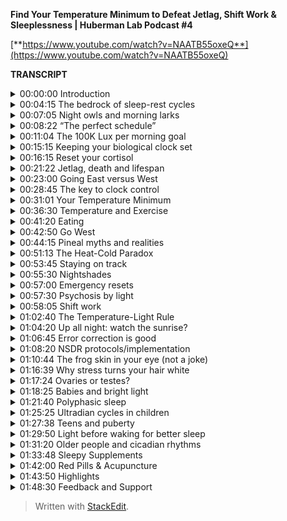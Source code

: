 **Find Your Temperature Minimum to Defeat Jetlag, Shift Work & Sleeplessness | Huberman Lab Podcast #4**

[**https://www.youtube.com/watch?v=NAATB55oxeQ**](https://www.youtube.com/watch?v=NAATB55oxeQ)

**TRANSCRIPT**

<details>
<summary>00:00:00  Introduction</summary>
-
  
Welcome to the Huberman Lab Podcast where we discuss science, and science-based tools for everyday life. [bright music] - I'm Andrew Huberman, and I'm a professor of neurobiology and ophthalmology, at Stanford School of Medicine. This podcast is separate from my teaching and research roles at Stanford. It is however, part of my desire to bring you zero cost to consumer information about science and science-related tools to the general public. Along those lines, I want to thank today's sponsors of the podcast.
  
The first sponsor is Athletic Greens. Athletic Greens is a product that I've been using since 2012, long before I launched this podcast. So I'm delighted that they're sponsoring the podcast. Athletic Greens is an all-in-one vitamin, mineral probiotic supplement. It's a greens drink that you mix with water, I add lemon juice to mine because I like the way it tastes and it gets you all the vitamins and minerals you need as well as probiotics, and probiotics are important to me because there are a lot of data now showing that gut health is important for the gut brain access, things like mood, immunity, etc. If you want to try Athletic Greens, you can go to athleticgreens.com/huberman and if you do that, they'll send you a year supply of liquid vitamin D3 and K2. Vitamin D3, as many of you probably already know, it has been shown to be important for various aspects of immune system function, as well as other biological pathways, metabolic function, etc. So once again, if you want to try Athletic Greens, you go to athleticgreens.com/huberman and they will send you a year supply of the D3 K2.

This podcast is also brought to us by Headspace. Headspace is a meditation app that makes meditation easy. I've been meditating on and off since I was in my teens with more off than on, mainly because meditation can be hard to stick to. Some people are very good at maintaining a meditation practice, others not so much, I'm in the latter category. However, I find that when I have something to guide my meditation such as Headspace, it makes it much easier for me to be consistent about my meditation practice. There is now tons of data out there in quality peer review journals, showing that meditative states can facilitate cognition, recovery of mental function, recovery of physical ability, etc. So there are a lot of reasons to take up a meditation practice. Headspace and the Headspace app makes it easy to learn and maintain a meditation practice. If you want to try Headspace, you can go to headspace.com/specialoffer. And if you do that, they will let you try Headspace for an entire month for free. So zero risk there, that's headspace.com/specialoffer to try Headspace, the meditation app, for one month for free.

Today's podcast episode is about sleep and wakefulness. We are going to discuss jet lag, shift work, babies, kids and the elderly, and we are going to discuss protocols that are backed by science. That means quality peer reviewed papers published in excellent journals that can support particular tools that you can use to combat things like jet lag, offset some of the negative effects of shift work and make life easier for the new parent as well as for the newborn child, the adolescent, anyone that wants to sleep better, feel better when they're awake, etc. If you've listened to the previous three episodes of the Huberman Lab Podcast, we've been exploring these themes of wakefulness and sleepiness, how to fall asleep, how to stay asleep. And we've been discussing parameters like light, exercise, temperature, etc. If you've had a chance to listen to those episodes, great. Today's discussion will be even more digestible for you. If you haven't, that's okay. I will provide a little bit of background here or there so that it's not necessary that you have listened to those previous episodes. But if you get a chance to listen to them, please do it, I think it will help you digest the information better.
</details>

<details>
<summary>00:04:15  The bedrock of sleep-rest cycles</summary>
-
  
Let's just take a step back for a moment and remind everybody what we're talking about. We're talking about an endogenous, meaning within us, rhythm that we call the circadian rhythm. The circadian rhythm is a 24 hour rhythm in all sorts of functions. The most prominent one is a rhythm in our feelings of wakefulness and sleepiness. So believe it or not, the experiment has been done throughout history, not often, but it's been done where people would go down into a cave and will exist in constant darkness for some period of time. There are also cases where people have been in constant light for some period of time. But because people can close their eyes, it's actually easier to do the experiment where you're in constant darkness to address the question of what is the endogenous, meaning, the internal rhythm that we all have. And it turns out we all have this rhythm of about 24 hours, although it's not exactly 24 hours. Meaning, every 24 hours your body temperature goes from low to high and back down to low again. And it takes 24 hours for that to repeat. Not 18, not six, 24 plus or minus a couple hours. You also have a rhythm in sleepiness and wakefulness that correlates with that. We tend to be sleepy as our temperature is falling, getting lower, and we tend to be more awake or waking when our temperature is increasing. This is a biological fact. It is right down to our DNA. We actually have genes in every single one of our cells that ensure that every cell is on this 24 hour-ish rhythm, close to 24 hours. We have a clock over the roof of our mouth, a group of neurons called the suprachiasmatic nucleus. That clock generates a 24 hour rhythm. And that clock is in-trained, meaning it is matched, to the external light-dark cycle, which is no surprise, 24 hours. Spinning of the earth takes 24 hours. So, our cells, our organs, our wakefulness, our temperature, but also our metabolism, our immune system, our mood, all of that is tethered to the outside light-dark cycle. And if we are living our life in a perfect way, where we wake up in the morning, and we view sunlight as it crosses the horizon, and then by evening, we catch a little sunlight and then at night we're in complete darkness, we will be more or less perfectly matched to the external or ambient light-dark cycle. Very few of us do that because of these things that we call artificial lights, and this other thing that we call life demands. So today we're going to talk about when we get pulled away from that rhythm.
</details>

<details>
<summary>00:07:05  Night owls and morning larks</summary>
-
  
Now you may immediately be thinking, well, I've heard there are night owls and there are mornings larks, they're sometimes called and their genetic polymorphisms, that's just a fancy name for genetic variations that make some people want to wake up early and other people want to stay up late and teens want to sleep in more. Sure, that's all true. That's all true regardless of what names we give those. However, there's no escaping the fact that human beings are a diurnal species. We were designed, literally, our cells and the circuits of our body were constructed to be awake during the daytime and asleep at night. How do I know that? Well, I wasn't consulted at the design phase, but I'm certain of that because many studies have shown that when we deviate too far from a diurnal schedule and we try and become nocturnal, we can pull it off, but serious health effects, both mental and physical, start to arise. I'm not going to spend much of today talking about all the negative effects of jet lag I'll talk a little bit about it, or the negative effects of shift work, or trying to scare you by telling you about the quite valid data around depression, amnesia, dementia, all the terrible things that happen when you're not sleeping well, rather I'd like to focus on what you can do and arm you with tools.
</details>

<details>
<summary>00:08:22  “The perfect schedule”</summary>
-
  
So let's talk about that perfect schedule for a moment. And then let's talk about jet lag and what jet lag really represents and how to push back on jet lag, shift your clock faster, and escape some of the severe bad things that can happen with jet lag. Including just feeling miserable when you're traveling for work or vacation. So what is the perfect day? What does that look like from our circadian sleep-wakefulness standpoint? I'm about to summarize what I've said in the three previous podcast episodes, as well as now countless Instagram posts. Here's the deal. You basically want to get as much light, ideally sunlight, but as much light into your eyes during the period of each 24 hour cycle when you want to be awake, when you want to be alert. And you want to get as little light into your eyes at the times of that 24 hour cycle when you want to be asleep or drowsy and falling asleep. How much is enough? Well, you don't want to go so high with the light exposure that you damage your eyes because as many of you have heard me say before, the eyes are actually two pieces of your brain, your central nervous system that were extruded out of your skull. And as pieces of the central nervous system, aka your brain, they will not regenerate. At least right now, the technologies don't exist to regenerate those neurons in humans you do not want to damage them. So what is too bright? Well, when it's painful to look at. When you have to blink or close your eyes in order to bear it. So please don't look at very bright lights, so painful that they're likely going to damage your eyes. However, if you get up in the morning, and it's still dark out and you want to be awake, you would be wise to turn on artificial lights, in particular, overhead lights for reasons I've discussed previously. But those overhead lights will optimally trigger the neurons, these melanopsin cells in the retina that will activate your circadian clock. When the sun comes out, even if there's cloud cover, the sun does come out every day regardless of where you live, unless you live in a cave. People have said to me, well, I live in an area where I can't really see the sun. Well, the sun is there, it might be hiding behind clouds, unless it's very very dark where you live like Scandinavia in the depths of winter in which case you might want some artificial light. Get some sunlight in your eyes when you can. Here's the deal with sunlight and artificial light that I have not discussed previously. A lot of photon energy, a high amount of lux, L-U-X, comes through even cloud cover.
</details>

<details>
<summary>00:11:04  The 100K Lux per morning goal</summary>
-
  
A good number to shoot for as a rule of thumb, is to try and get exposure to at least 100,000 lux before 9:00 AM. 10:00 AM maybe, but before 9:00 AM assuming you're waking up sometime between five and 8:00 AM. Okay, so get 100,000 lux. Now you do not, I want to repeat, you do not want to stare at a 200,000 lux or a 100,000 lux light. It's very, very bright. The mechanism of circadian clock setting and this is very important, the mechanism of circadian clock setting involves these neurons in your eye that send electrical signals to this clock above the roof of your mouth and that system sums, meaning it adds photons, it's a very slow system. So let's say that I wake up and I look at my computer screen briefly or my phone screen. That's probably 500 to 1,000 lux. If I were to look at that for a full minute, I would get that photon energy transferred into electrical energy of neurons and it would be communicated to my circadian clock. However, the signal that it's morning will not have registered with the circadian clock unless I looked at that for a hundred minutes or more, so 100,000. Now the problem is if you wake up at eight o'clock, you're not going to get enough light from artificial light before you reach what's called the circadian dead zone. So you have this opportunity before 9:00 AM, maybe 10:00 AM to capture enough photons, and you have to do it with your eyes. I've discussed why that's important in previous episodes of the podcast, we have to do it with your eyes. There is no extra ocular photo reception. This is not about vitamin D in your skin. This is about setting your circadian clock which is paramount for mental and physical health. So here we're talking about trying to get that at least 100,000 photons but not all at once, but you got to get them before 9:00 AM-ish, maybe 10:00 AM. So what do you do? You go outside. If you want to get nerdy about this quantitative, you could download a free app like Light Meter and take a look around your house with Light Meter and you'll notice that even bright overhead lights are only emitting about 4,000 or 5,000 lux. It's going to take a long while of looking at those lights with eyes open in order to set your circadian clock and tell your brain and body that it's morning. Going outside even on a cloudy day could be 7,000, 10,000 lux. It's really remarkable how bright it is, meaning how much photon energy is coming through. So try and get 100,000 lux before that 9:00 AM. Now, if you can't do that because you live in an area of the world where it's just not bright enough. Some people have sent me pictures from Northern England. It's just not bright enough in winter. Then sure, you can resort to using artificial lights in order to get enough photons. And I'm putting out this 100,000 lux number as a target to get each day before 9:00 AM. You can in theory, get it all from artificial lights, but there are some special qualities about sunlight that make sunlight the better stimulus. First of all, it's free if it's available outside. There is a number of different... There are, excuse me, a number of different technologies kind of like this one like a light pad that this one says it's a 930 lux. I'm covering this up 'cause I'm not trying to promote any specific products. I actually bought this just with my own money on Amazon, they're not a sponsor. And it lets you toggle the brightness, I think by holding this on, holding down this button, you can make it dimmer or brighter. There's about 1,000 lux, it seems really bright, but a cloudy day outside will have five times more photon energy coming through. So some people set these lights or ring lights that they use for selfies and that kind of thing near their coffee or workstation first thing in the morning but you really want to get sunlight, okay? So those things are kind of nice because they'll travel and we're going to talk about jet lag. But I can't emphasize this enough that light has to be captured and summed before you enter the circadian dead zone which is the middle of the day. This is again, trying to achieve kind of perfect schedule.
</details>

<details>
<summary>00:15:15  Keeping your biological clock set</summary>
-
  
Then I've recommended, based on scientific literature, that you look at sunlight sometime around the time when the sun is setting and the reason for that of course is because it adjusts down the sensitivity of your eyes because here's the diabolical thing. While we need a lot of photon energy early in the day to wake up our system and set our circadian clock, and prepare us for a good night's sleep 14 to 16 hours later, it takes very little photon energy to reset and shift our clock after 8:00 PM. And that's why you want to, as much as you safely can, avoid bright light and even not so bright light between the hours of 10 or 11:00 PM and 4:00 AM. A number of people have asked me some questions about this. And the last episode I went into red lights, I went ahead and discussed blue blockers, all that kind of stuff, so I'm not going to repeat all that. But here's the thing, if you see afternoon light, you're going to adjust down the sensitivity of your eyes so that you have a little bit more wiggle room, a little bit more leeway to view lights from screens and overhead lights even late at night without disrupting your circadian clock. But it is a kind of a double-edged sword where you need a lot of light early in the day and you need to avoid bright lights later in the day.
</details>

<details>
<summary>00:16:15  Reset your cortisol</summary>
-
  
I've mentioned studies on here, a number of you have asked about getting the references. We are in the process of trying to get a webpage going with full links. There's some copyright issues that we have to deal with. But wherever possible, I'll try and reference these studies and when people ask I'll generally put them in the response to their comments on YouTube or Instagram. There have been two studies done from University of Colorado, both published in Current Biology. You can easily find these online by just googling the words, Current Biology, camping and reset circadian clocks, that have shown that two days of waking up with the sun and avoiding light at night, they actually took graduate students camping, what a cool experiment to be a part of, reset the melatonin and cortisol rhythms for these people that had otherwise drifted quite far from their natural rhythms. There're other things that you can do to shift your clock and to reinforce your clock. Like exercising more or less the same time, eating more or less the same time, etc. That's not what today's episode is about. So I just described perfect schedule. Get at least 100,000 lux of light exposure to the eyes not all at once, but summing across the morning. Again you know when it's too much because it's painful to look at, so that's obviously something to avoid. But then once the middle of the day, let's say, you're waking up at 10 or 11 you go outside the sun's overhead, forget it, you're not going to shift your clock, you're just not. It doesn't work that way. In the evening, you see the evening light and you want to get that light to adjust down your retinal sensitivity to afford you a bit of a buffer so that late at night, if you happen to look at screens or go to the bathroom in the middle of the night, it's not going to shift your clock because it takes probably only about 1,000 to 1500 lux of light energy to shift your clock in the middle of the night. So let's talk about shifting clocks because for the jet lagged person, this ability to shift the clock with light, temperature, exercise, and food is vitally important for getting onto the new local schedule. And there's so much out there about jet lag today. I'm going to dial it down to one very specific parameter that all of you can figure out without any technology or devices and can apply for when you travel for work or pleasure, or anytime you're jet lagged, and I want to absolutely emphasize that you don't have to travel to get jet lagged. Many of you are jet lagged. You're jet lagged because you're looking at your phone in the middle of the night, you're jet lagged 'cause you're waking up at different times a day, you're jet lagged because your exercise is on a kind of chaotic regime, some days at this time, some days at that time. And if that works for you, great. I want to be really clear that a number of people always say, well, I know so and so that you know only needed four hours of sleep and, or they're just fine, they traveled to Europe and they're just fine. There's a lot of individual variability. And we're going to talk about the origins of some of that variability. I mean, I know people that can eat anything and somehow seem to maintain great lipid profiles and you know, body weight and fitness ability. And I know some people that they eat one cracker and they sort of dissolve into a puddle of kind of tears, right, because they think that that's going to throw them off and maybe it does, I don't know. There's a tremendous amount of variability out there. So, this is really about optimal and what's possible. And you have to ask, I can just say from personal experience, I suffer terribly from jet lag, traveling in certain directions but not others. Some people don't have trouble with jet lag. Many people will travel to a new location, they feel great for the first day and night and then they crash and they have trouble sleeping. Or they travel back and they have a terrible time getting back onto a normal schedule. And some of this varies with age and some of it varies with genetics and there is no simple pill or anything that you can take to just get rid of jet lag. It doesn't work that way. If it worked that way, I would tell you. But there are some simple things that you can do. I'm going to arm you with the knowledge of what jet lag is and how it works. And contrary to what many people out there say and believe, I know that understanding mechanism affords you more flexibility. Why understand mechanism as just opposed to me just writing up a PDF and giving you a list of things to do? Well, what happens when you can't do those things in exactly the way they're written down. When you understand mechanism, you understand how to control the machine that is your biological system, your nervous system. So a little bit of understanding about mechanism goes a really long way. So that's where we're headed. Let's talk about what jet lag is. Okay well, I promised that I wouldn't get too dark with all the terrible things that can happen with jet lag, but I'm about to get dark.
</details>

<details>
<summary>00:21:22  Jetlag, death and lifespan</summary>
-
  
There are quality peer reviewed papers showing that jet lag will shorten your life. It will kill you earlier. I guess it means you'll die earlier. It doesn't actually kill you necessarily. Although there are many cases where tourists end up stepping in front of buses, especially in countries where the cars and buses drive on the opposite side of the street that they're used to, who are jet lagged and lose their life that way. Jet lag is a serious thing. Sure we have a family story about this. When I was growing up, I had a family member travel overseas for work and take a sleeping pill, I won't name the sleeping pill, though at the end I'm going to talk about sleeping pills, and had a case of total amnesia for a week. That's not entirely uncommon. If you've ever been really jet lagged and fallen asleep, doesn't even have to be in the middle of the day, woken up, you might not know where you are. And that's because time and space are really linked in the brain, wasn't designed to be transported four, five six hours into a new time zone, it just wasn't. Our brain and the biological mechanisms that govern circadian timing were designed to be shifted by a couple hours, not necessarily six or nine or 12 hours. So you can really mess yourself up. I've had that experience, I usually experience it as fluctuations in mood. I flew 12 hours out of phase, to Abu Dhabi once, to give a talk at NYU Abu Dhabi, and it was a mess. I actually was getting vertigo. I wasn't hallucinating but I was really out of it. And my mood was just all over the place. And it was very bizarre. Jet lag, even if you don't experience it as mood shifts or amnesia, it can shorten your life. Now here's what's interesting.
</details>

<details>
<summary>00:23:00  Going East versus West</summary>
-
  
Traveling westward on the globe is always easier than traveling eastward, okay? It's interesting because the effects of jet lag on longevity, have shown that traveling east takes more years off your life than traveling west. Now, of course, traveling 30 minutes into a new time zone or just one time zone over, or two times zone over rather, is far less detrimental to your biology and psychology than a eight hour shift or a nine hour shift. Now, here's what's interesting. When we think about the effects of jet lag on longevity or this idea that it can shorten our lives, we have to ask ourselves why, why is that? And it turns out there's a pretty simple explanation for this. We've talked before about the autonomic nervous system, this set of neurons in our spinal cord and body and brain that regulate our wakefulness and our sleepiness. Turns out that human beings, and probably most species, are better able to activate and stay alert than they are to shut down their nervous system and go to sleep on demand. So if you really have to push, and you really have to stay awake, you can do it, you can stay up later. But falling asleep earlier is harder. And that's why traveling east has a number of different features associated with it, that because you're traveling east you're trying to go to bed earlier, you know. As a Californian, if I go to New York city, I've got to get to bed three hours early and wake up three hours early, much harder than coming back to California and just staying up a few more hours. And this probably has roots in evolutionary adaptation where under conditions where we need to suddenly gather up and go or forge for food, or fight, or do any number of different things, that we can push ourselves through the release of adrenaline and epinephrin to stay awake. Whereas being able to slow down and deliberately fall asleep is actually much harder to do. So there's an asymmetry to our autonomic nervous system that plays out in the asymmetry of jet lag. So, if you want to read up on this, because people have asked me about papers, you can look, there's a paper published by Davidson and colleagues, 2006, in Current Biology that talks about the differences in life span for frequent eastward versus westward, versus no travel and longevity and etc. A number of different biological markers of longevity. So going east is harder because going to sleep earlier is harder, if you're trying to do that on demand. Many people have turned to melatonin as a way to try and induce sleepiness. I'm going to talk about melatonin at the end. I've mentioned on previous podcasts, a number of you have asked for the evidence that melatonin is potentially detrimental to some hormone systems, melatonin is a hormone. And I'll discuss that at the end, in particular, the role of melatonin in suppressing a hormone pathway that involves luteinizing hormone testosterone in men and estrogen in females. As well as a really interesting peptide called kisspeptin, that's a cool name. All right, well, let's think about travel and what happens. Let's say you're not going eastward or westward but you're going north or south. So if you go from for instance, Washington DC to Santiago Chile, or you go from Tel Aviv, Israel, to Cape town, South Africa, you're just north and south, right? And not either direction. You're not really moving into a different time zone, you're not shifting. So you will experience travel fatigue. And turns out that jet lag has two elements, travel fatigue and time zone jet lag. Time zone jet lag is simply the inability of local sunlight and local darkness to match to your internal rhythm, this endogenous rhythm that you have. So before we get too complicated and too down in the weeds about this, I want to just throw out a couple important things. First of all, I mentioned this earlier, but some people suffer from jet lag a lot, other people not so much. Most people experience worse jet lag as they get older. There are reasons for that because early in life, patterns of melatonin release are very stable and flat and very high actually in children. It's one of the reasons why they don't undergo puberty. Then it becomes cyclical during puberty, meaning it comes on once every 24 hours and turns off once every 24 hours, it cycles, cyclic. And then as we get older, the cycles get more disrupted and we become more vulnerable to even small changes in schedule, etc, meal times, right? So, jet lag gets worse as we age. In addition, there are other things that happen with age that people start doing less exercise, their digestion can get worse, etc. So some of the effects of age might not be direct effects of getting older but some of the things that are correlated with being older. Like people who are willing to have a regular exercise regime can use that exercise regime to shift their circadian clock. And I have a good friend, his father is in his 80s. He's still pushing out 25, 30 push-ups each morning, he's on the Peloton or whatever it is, doing a lot of cycling. So some 80-year olds are doing that, many are not, many 30 year olds are not. But if you have a regular exercise program, that's going to make it easier to shift your circadian clock for the sake of jet lag.
</details>

<details>
<summary>00:28:45  The key to clock control</summary>
-
  
And it's actually a knob you can turn and you can leverage for shifting your clock. Before we go any further, I want to make changing your internal rhythm really easy. Or at least as easy and as simple as one could possibly make it, I believe. What I want to talk about is perhaps one of the most important things to know about your body and brain, which is called your temperature minimum, okay? Most of you know your approximate weight, some of you might even know your blood pressure, some of you might even know your body mass index, some of you might know other things about your biology that have fancy names, but everyone should know their temperature minimum. Your temperature minimum doesn't require a thermometer to measure, although you could measure it. Your temperature minimum is the point in every 24 hour cycle when your temperature is lowest. Now, how do you measure that without a thermometer? It tends to fall 90 minutes to two hours before your average waking time. So I want to repeat that, your temperature minimum tends to fall 90 minutes to two hours before your average waking time. So let's say you're not traveling and your typical wake up time is 5:30 AM. Your temperature minimum is very likely 3:30 AM or 4:00 AM. If you want, if any of you want to, you can measure your temperature minimum. You can get a thermometer and you can measure your temperature every couple hours for 24 hours, and you can find your temperature minimum. What you're going to find is that you have a low point, the temperature minimum, and then your temperature will start to rise, you'll wake up about two hours later. Then your temperature will continue to rise into the afternoon it will peak, maybe a little trough, sometimes that happens, and then it'll start declining slowly as you approach nighttime. There are things that will disrupt that temperature pattern. Saunas, cold baths, intense exercise, etc. Meals tend to have a thermogenic effect that increases temperature slightly little blips, but the overall cycle 24 hour cycle of temperature has this pattern.
</details>

<details>
<summary>00:31:01  Your Temperature Minimum</summary>
-
  
And last time I talked about the seminal work of Joe Takahashi and others, who have shown that temperature actually is the signal by which this clock above the roof of your mouth in-trains or collectively pushes all the cells and tissues of our body to be on the same schedule. Temperature is the effector. And once you hear that there should be an immediate, oh, of course, because how else would you get all these different diverse cell types to follow one pattern, right? A pancreatic cell does something very different than a spleen cell or a neuron, right? They're all doing different things at different rates. So the temperature signal can go out and then each one of those can interpret the temperature signal as one unified and consistent theme of their environment. So temperatures vary from person to person. Some people are 98.6, some people run a little colder, etc. But you have a low point, and you have a high point. Know your temperature minimum. How are you going to figure out this temperature minimum? The temperature minimum can be determined by taking the last three to five wake up times. So let's say you wake up 7:00 AM, 8:00 AM, 3:00 AM, all right it happens. Take those, add them together, average them by adding them up and dividing by the number of days, that'll give you the average. If you're one of these people that wakes up at 3:00 AM and then goes back to sleep and sleep till 10, your wake up time was 10:00 AM. If you use an alarm clock, your wake-up time is still when you get up, okay? I know alarm clocks have been kind of demonized but in my world being late and missing appointments is also demonized, so I use an alarm clock. Many people will wake up at exactly the same time each day, there tends to some variation for people. Some people it's going to vary depending on life circumstances. But average that for three to seven days or so. Take that wake up time, you can then get an average or sort of typical temperature minimum. Okay, so now you know how to get your temperature minimum. Your temperature minimum is your absolute reference point for shifting your circadian clock. Whether or not it's for jet lag, or shift work, or some other purpose. Here's the deal. If you expose your eyes to bright light in the four hours, maybe five or six, but in the four hours after your temperature minimum, your circadian clock will shift so that you will tend to get up earlier and go to sleep earlier in the subsequent days, okay? So it's called a phase advance, if you'd like to read up on this further. You advance your clock, okay? However, if you view bright light in the four to six hours before your temperature minimum, you will tend to phase delay your clock. You will tend to wake up later and go to sleep later. Okay, I'm going to repeat this because there's so much confusion out there and people talk about circadian time and all this. Find your temperature minimum. I tend to wake up at about 6:00 AM, sometimes 6:30, sometimes seven. It depends a lot on what I was doing the night before as I'm guessing it does for you. But that means that my temperature minimum is probably somewhere right around 4:30 AM. Which means that if I wake up at 4:30 AM and I were to view bright light at 4:35 AM, I'm going to advance my clock. I'm going to want to go to bed earlier the subsequent night and wake up earlier the subsequent morning. And as I shift my wake-up time, my temperature minimum shifts too, right? Because each time we shift our wake-up time our temperature minimum shifts, assuming that wake up time shifts more than 30 minutes or an hour, okay. If I were to view bright light in the four to six hours before 4:30 AM, guess what? The next night I'm going to want to stay up later and I'm going to want to wake up later the subsequent morning. Your temperature minimum is a reference point not a temperature reading. Again, if you want to measure your temperature minimum and figure out what it is, 98 point whatever or 96 point whatever, that's fine. You can do that. But that information won't help you. What you need to know is what time your body temperature is lowest and understand that in the four hours or so just after that time, viewing light will advance your clock to make you want to get up earlier. And the four hours before your temperature minimum, viewing light will make you want to stay up later. Now, some people might be saying, well, I wake up early and I want to stay up late and I'm sleepy all day and I'm a mess or I feel fine. Look, let's talk about feeling fine. Turns out the definition of insomnia is when you're experiencing excessive sleepiness during the day. Sleepiness and fatigue are different, okay? So in the world of sleep medicine fatigue is a physical exhaustion, sleepiness is falling asleep. Like falling asleep at your desk or falling asleep during lectures, or there seems to be something special about my lectures that makes people want to fall asleep. So if this cures your insomnia fantastic, however, in all seriousness, sleepiness during the day time unless it's around your temperature peak and only lasts about 90 minutes or so, is a sign of insomnia. It's a sign of lack of sleep. I want to be very, very clear that if you know your temperature minimum, you can shift your clock using light.
</details>

<details>
<summary>00:36:30  Temperature and Exercise</summary>
-
  
You can also shift your clock by engaging in exercise in the four hours after your temperature minimum to wake up earlier on subsequent nights, or exercise before then to delay your clock, okay? So now you can start to see and understand the logic of the system. And we'll talk about why this works and the underlying biology, but understanding that temperature is the effector and understanding that you have this low point that reflects your most sleepy point, essentially right before waking up, and then temperature rises, you can now start to shift that temperature according to your travel needs. Here's one way in which you might do that. Let's say I am going to travel to Europe, which is nine hours ahead typically, from California. I would want to determine my temperature minimum which for me is about 4:30 AM maybe 5:00 AM, and I would want to start getting up at about 5:30 AM and getting some bright light exposure, presumably from artificial sources because the sunlight isn't going to be out at that time. Maybe even exercising as well, maybe even eating a meal at that time if that's in your practice. You would want to start doing that two or three days before travel. Because, once you land in or I land in Europe, chances are just viewing the sunrise or sunset in Europe is not going to allow me to shift my circadian clock. Some people say get sunlight in your eyes when you land but that's not going to work because one of two things is likely to happen. With a nine hour shift like that either I'm going to view sunlight at a time that corresponds to the circadian dead zone, the time in which my circadian clock can't be shifted, or I'm going to end up viewing sunlight at a time that corresponds to the four to six hour window before my temperature minimum. So it's going to shift me in exactly the opposite direction that I want to go. So it can be very, very challenging for people to adjust to jet lag. So you need to ask, am I traveling east or am I traveling west? Am I trying to advance my clock or delay my clock? Remember viewing light, exercise and eating in the four to six hours before your temperature minimum will delay your clock. Eating, viewing sunlight, and exercising, you don't have to do all three but some combination of those in the four to six hours after your temperature minimum will advance your clock. And this is a powerful mechanism by which you can shift your clock anywhere from one to three hours per day, which is remarkable. That means your temperature minimum is going to shift out as much as three hours, which can make it such that you can travel all the way to Europe and in as long as you've prepared for a day or so by doing what I described back home and then doing it when you arrive, you can potentially accomplish the entire shift within anywhere from 24 to 36 hours. And this is really important to emphasize that once you arrive in your new location and here I'm talking about traveling eastward, California to Europe, once you arrive in your new location, you have to keep track of what your temperature minimum was back home and how it's being shifted during your trip. Now it's much easier to do than you think. One of the unfortunate consequences of the smartphone is that you can't do something goofy like wearing two watches. One watch that corresponds to the time back home and another one that corresponds to the local time. Typically it updates automatically based on wifi, etc. But if you can keep track of the time back home then you can easily shift your clock going forward. I'm hoping this will makes sense. I really want to emphasize that you don't have to be precise down to the minute. Some of you may be asking, well, what about you've got this temperature minimum and if I view light one minute before it then I'm going to delay my clock and one minute after it I'm going to advance my clock. It doesn't quite work like that, okay. But it's very important to understand that light is the primary way in which we can shift our clock. And now you should also be able to understand things like the circadian dead zone from about 9:30, 10:00 AM all the way until six hours before your temperature minimum. You're not going to shift your clock. Nothing that you do in that time in terms of light viewing behavior, feeding, etc, is going to shift your clock. And so a lot of people are landing in Europe getting sunlight in their eyes and throwing their clock out of whack or not shifting their clock at all. This brings me to the other thing that's highly recommended.
</details>

<details>
<summary>00:41:20  Eating</summary>
-
  
And I've mentioned this before, but you want to eat on the local meal schedule. If it's in your practice to fast, fast, that's fine. But when you eat, you want to eat within the local schedule for alertness. Okay. That means if you arrive and everyone's eating breakfast and you can't stomach the idea of breakfast in your new location 'cause your appetite isn't there. That means the clock in your liver, you have a clock in your liver, biological clock, has not caught up to the new time zone. You can force yourself to eat if you like, or you can skip that meal. But what you don't want to do is stay on your home meal schedule, waking up in the middle of the night and eating. That is really going to throw things off because a lot of the clocks in the periphery like from the liver, the peripheral body, will send information back to the brain and then the brain is getting really conflicted signals. So the temperature minimum is really your anchor point for shifting your clock best. I don't know why this information really hasn't made it into the popular sphere, quite so much. There's all sorts of stuff about taking things like melatonin, using binaural beats, a lot of kind of like more sophisticated, complicated, and potentially problematic ways of trying to shift the clock. Let's talk about melatonin but first I just want to pause and shift gears a little bit because I talked about traveling eastward, but we haven't talked about traveling westward.
</details>

<details>
<summary>00:42:50  Go West</summary>
-
  
So I want to do that now. Let's say you're traveling from New York to California or from Europe to California. The challenge there tends to be, how can you stay up late enough? Now, some people are able to do this because as I mentioned earlier, the autonomic nervous system is asymmetrically wired such that it's easier to stay up late later than we would naturally want to than it is to go to sleep earlier. So let's say you land and it's 4:00 PM and you're just dying, you're in California, you came from Europe, it's 4:00 PM and you really, really want to go to sleep. That's where the use of things like caffeine, exercise, and sunlight can shift you, right? If it's after your temperature peak then viewing sunlight around 6:00 PM or 8:00 PM or artificial light, if there isn't sunlight, will help shift you later, right? It's going to delay your clock and you're going to be able to stay up later. The worst thing you can do is take a nap that was intended to last 20 minutes or an hour. I do this routinely and then wake up four hours later or you wake up and it's midnight and you can't fall back asleep. You really want to avoid doing that. So provided it's not excessive amounts, stimulants like caffeine and coffee or tea can really help you push past that afternoon barrier and get you to sleep more like on the local schedule. And eating on the local schedule as well.
</details>

<details>
<summary>00:44:15  Pineal myths and realities</summary>
-
  
A number of people have asked about the use of melatonin to induce sleepiness. All right, well let's think about what melatonin is. Melatonin is this hormone that's released from the pineal gland, which is this gland. A couple of notes about the pineal, 'cause I've been getting a lot of questions about this. I'm probably going to draw some fire for this but I'd be happy to have a thoughtful, considerate debate, with some peer reviewed papers in front of us. The pineal does make this hallucinogenic molecule they call DMT, but in such a minuscule amounts that it is not responsible for the hallucinations you see in sleep and dreaming. Sorry, folks. It's also not responsible for the hallucinations you might see through other approaches to DMT. It's just not, that's not where the DMT comes from. It's infinitesimally small amounts. There are a lot of kind of wacky claims out there about calcification of the pineal and fluoride and this kind of thing. Look, the pineal sits in an area of the brain near the fourth ventricle, where the skull is not terribly far away although there's some overlap in neural tissue and with age there's some aggregation of some of the meninges and other things around there that stick to the skull. Young brains don't look like old brains but there's no calcification of the pineal, all right? So you can forget about calcification of the pineal as a problem. I don't know where that whole thing got started but that's not an issue. Your pineal will churn out melatonin your whole life. Melatonin induces sleepiness. Melatonin during development is also responsible for timing the secretion of certain hormones that are vitally important for puberty. Does melatonin control the onset of puberty? Not directly, but indirectly. Melatonin inhibits something called gonadotropin-releasing hormone, which is a hormone that's released from your hypothalamus also roughly above the roof of your mouth in your brain. Gonadotropin-releasing hormone is really interesting 'cause it stimulates the release of another hormone called luteinizing hormone, which in females causes estrogen to be released within the ovaries, it's involved in reproductive cycles, and in males stimulates testosterone from the sertoli cells of the testes. Melatonin is inhibitory to GnRH, gonadotropin-releasing hormone, and therefore is inhibitory to LH, luteinizing hormone, and therefore is inhibitory to testosterone and estrogen. There's just no two ways about it. There is immense amount of data on the fact that high levels of melatonin in seasonally breeding animals, takes the ovaries from nice and robust ovaries that are capable of deploying eggs and this kind of thing and literally shrinking them and making these animals infertile. These are very high levels of melatonin in seasonal breeders in winter. Melatonin in males of seasonal breeders takes the testes and shrinks them. Long ago when I was at UC, Berkeley as a master's student, I was working on neuroendocrinology, and we were working on this hamster species of seasonal breeders. And basically when days are long, which inhibits melatonin, these little Siberian hamsters as they're called, have testes about the size of, sort of typical table grapes, although that's a weird way to put it. When days get shorter and the melatonin signal gets longer because light inhibits melatonin, days get shorter, melatonin gets longer. Those same hamsters would have testes that would involute to the size of about a grain of rice. Now this does not happen in humans in short days. But nonetheless, the melatonin signal really does have a ton of effects on the hormone system. Now, does that mean that if you've been taking melatonin you've really screwed up your hormones? Not necessarily. Does it mean if a kid has been taking melatonin that's really screwing up their puberty? Not necessarily and here's why. Melatonin operates on a concentration level. So in a child that's very, very small that has high levels of melatonin, it actually can inhibit GnRH, LH, testosterone or estrogen depending on the sex of the child. But as that child grows through other mechanisms, like growth hormone release, etc, that same amount of melatonin released from the pineal is now diluted over a much larger body so that the concentration actually goes way, way down, okay? But here's the problem with supplementing melatonin. As I mentioned in the previous episode, concentrations of melatonin in many commercial supplements have been shown to be anywhere from 85% to 400% of what's listed on the bottle. So when you take melatonin or a child takes melatonin oftentimes they are taking super physiological levels of melatonin, which at least by my read, and the literature, says that it could have dramatic effects on timing and course of things like puberty. So it's not so much that the journals have come out saying, oh, taking that melatonin inhibits puberty, it's that no single study has been done with the super physiological levels of melatonin that are present in a lot of these supplements in developing children. So melatonin is used widely for inducing sleepiness when you want to fall asleep in the new location that you've arrived, right? You can't fall asleep, you take melatonin, it helps you fall asleep. It does not help you stay asleep. In addition to that, melatonin has been kind of touted as the best way to shift your circadian clock. I'm happy to go on record saying, look, if you need melatonin, you can work with a doctor or somebody who really understands circadian and sleep biology go for it, if that's your thing. But I, as always on this podcast and elsewhere, I have a bias toward behavioral things that you can titrate and control like exposure to light exercise, temperature, etc, that have much bigger margins for safety and certainly don't have these other endocrine effects that we've been thinking about and talking about. So if you want to take melatonin in the afternoon in order to fall asleep or in the evening, be my guest, that's up to you. Again, you're responsible for your health, not me. But for many people melatonin is not going to be the best solution. The best solution is going to be to use light and temperature, and exercise on either side of the temperature minimum to shift your clock both before your trip and when you land in your new location and your clock starts to shift. Okay, so now you know my opinions about melatonin, feel free to filter them through your own opinions and experiences with melatonin. And now you also understand what your temperature minimum is and how it represents an important landmark either side of which you can use light, temperature, and exercise to shift your clock.
</details>

<details>
<summary>00:51:13  The Heat-Cold Paradox</summary>
-
  
Just to remind you a little bit about temperature, if you want to shift your clock, typically you would do that by you can take a hot shower and then that will have a cooling effect after the hot shower. And if you were to get into a cold shower or an ice bath if you have access to one, afterward there's going to be a thermogenic effect of your body increasing temperature. And if you just think about your natural rhythm back home when everything's stable, you have an idea a low point in which is your temperature minimum, and then you have a peak, and you think about when you're doing this hot or cold shower in that rhythm, now you should be able to understand how you're shifting your rhythm. That temperature rhythm is the one that's going to move. Give you an example. If I were to wake up in the morning and let's say I wake up at 6:00 AM. My temperature I know is rising, I've passed my temperature minimum. If I were to get into a hot shower, that would then lower my body temperature when I got out, that is not normally what's happening first thing in the morning, and therefore my clock would very likely get phase delayed, right? It's going to delay the increase in temperature. Whereas if I got into a cold shower, something I don't personally like to do, but I've done from time to time or an ice bath that's going to then have a rebound increase in body temperature and is going to phase advance my clock. That peak in the afternoon is going to come about an hour earlier. I'm going to want to go to bed earlier, later that night. So you can start to play these games with timing and hot and cold, with meals whether or not you eat, or you don't eat, and with light exposure, whether or not you view light or you don't view light. So now you can start to see why understanding the core mechanics of a system can really give you the most flexibility because I could spend the next 25 years of my life answering every question about every nuance pattern of travel. Well, we're going to Sydney and then we're going there, what should I do? But that's on you. You need to figure out your temperature minimum and your temperature peak, if you like, and then use these parameters to it gives you flexibility. And that really underscores the most important thing is that when you understand mechanism it's not about being neurotically attached to a specific protocol, it's the opposite. It gives you power to not be neurotically attached to a specific protocol. It can give you great confidence and flexibility in being able to shift your body rhythms however you want. And when things get out of whack you can tuck them right back into place. One thing that's common is that people need to do a quick trip. It's not always that you're going to go to, you know on vacation for two weeks or, you know, work someplace else for weeks on end.
</details>

<details>
<summary>00:53:45  Staying on track</summary>
-
  
If your trip is 48 hours or less, stay on your home schedule. This can be tough and it may require scheduling meetings according to your home schedule, but if you can somehow manage that the best thing to do would be to stay on your home schedule. Your clock is not going to shift more than a couple hours, even if you do everything correctly in one day, okay? So if I were to travel, say to Europe, I've actually done this, I did a 24 hour trip to Basel, Switzerland, gave a talk and came back, people thought I was crazy but, I had a little bit of travel fatigue 'cause remember there's fatigue from the actual travel experience. The novelty of it, the air is never great on the planes, this was even true before there were mask requirements and things like that. There's the travel fatigue but you don't throw your clock off. If you stay 48 hours, then you start to shift a little bit. 72, that's when you start running into trouble. The transit time is also important but I would say if it's three days or less, stay on your home schedule as much as you can. And because sunlight isn't under your control unless there's something about you I don't know, that's when traveling with some sort of bright light like the light pad that I have down there that I showed earlier, for those of you listening just on audio, it sort of looks like an eight and a half by 11 inch pad. It's actually not designed for wake up, it's actually designed, it's a drawing pad, and it emits about 1,000 lux of light. And so if you want to travel with something like that, you can use that in your hotel room to wake up when you like.
</details>

<details>
<summary>00:55:30  Nightshades</summary>
-
  
Some people will use night shades, you know, not the night shades that you eat or that some people say you're not supposed to eat, I don't know anything about that, but the eye covers to keep light out. Those can be very useful on planes and in hotels and so on. So you can use light and dark or you can travel with your light and dark devices so that you can stay on your home schedule and get most of your light when it would be your normal wake up time back home. And what's kind of nice is if you know when your circadian dead zone is back home, which is generally for most people around 10:00 AM to about 3:00 PM, so basically the rising phase of your temperature, then you can also feel free to be outside without having to wear sunglasses or you don't have to worry about light exposure. But if you know that window before your temperature minimum, that four to six hour window, that's the time when if you're viewing a lot of light in your new location, you are going to shift your clock pretty considerably and then you can come back home and have a terrible time. At the end of graduate school, I went to Australia, remarkable country, incredible people, incredible wildlife, had amazing time, I came back and it was the first time in my life where I couldn't sleep on a regular schedule. I was sleeping in like hour long increments throughout the day, it was a nightmare. And it took me weeks to get back on target. And the way I was able to do that was exercising consistently at the same time every 24 hours, turning my home into essentially a cave at night, even covering up the windows and then getting as much bright light in my eyes as I possibly could during the day, no sunglasses, etc.
</details>

<details>
<summary>00:57:00  Emergency resets</summary>
-
  
So it can take some real work if your clock gets thrown out of whack. There's a phenomenon called ICU psychosis, where people that are in the intensive care unit in hospitals actually lose their mind. They become psychotic, hallucinations, etc. And it's because of altered circadian cycles. We know this 'cause they're exposed to these lights and these sounds, people coming in and checking on them.
</details>

<details>
<summary>00:57:30  Psychosis by light</summary>
-
  
They leave the hospital or in some cases, there have been experiments where people are placed near a window where they get some natural light and the psychotic symptoms disappear, presuming there weren't psychotic symptoms beforehand, before they entered the hospital. So it's pretty dramatic what light can do to the psyche and to the body. So let's talk a little bit about a different form of jet lag that requires no planes, no trains, no automobiles, and that's shift work.
</details>

<details>
<summary>00:58:05  Shift work</summary>
-
  
Shift work is becoming increasingly common. Many of us are shift working even though we don't have to. We're doing work in the middle of the night, we are, you know, working on our computers at odd hours, sleeping during the day. A lot of people who are under shelter and place type stuff, are doing more of this. Kids with the drifting school schedules. Here's the deal with shift work. If there's one rule of thumb for shift work, it's that if at all possible, you want to stay on the same schedule for at least 14 days, including weekends. Now that should immediately cue the non shift workers to the importance of not getting too far off track on the weekend, even if you're not a shift worker. So sleeping in on Sunday is not a good idea. The most important thing about shift work is to stay consistent with your schedule. Now, I had a conversation on an Instagram live with Samer Hattar, who's a neuroscientist at the National Institutes of Mental Health, he's actually the head of the chronobiology unit there. And he was really emphasizing this point because shift work where people are doing the so-called swing shift, where they're working four days on one shift and four days on or another, is extremely detrimental to a number of health parameters. It gets the cortisol release from the adrenals really out of whack. And there're these cortisol spikes at various hours of the day, it messes up learning, it really disrupts the dopamine system and wellbeing. It is a serious, serious problem. So if you can negotiate with your employer to stay on the same shift for two weeks at a time, that's going to be immensely beneficial and will help you offset a lot of the negative effects of shift work. Now, I don't presume that all of you are going to be able to do that. Some of you just don't have that level of control. And of course, I want to acknowledge that shift workers are essential, right? Of course, first responders, firefighters, police officers, paramedics, etc, but also pilots, night nurses, people working on the hospital wards, people picking up trash. These night shifts are critical to our functioning as a society, as I'm sure all of you can appreciate. If you're going to work a shift where let's say, you start at 4:00 PM and you end at 2:00 AM, excuse me, then there's some important questions that arise. For instance, should you see light during your shift? Well, this is a matter of personal choice but ideally you want to view as much light as possible and as is safely possible when you need to be alert. So that would mean from 4:00 PM to 2:00 AM and then you would want to sleep. So using light as a correlate of alertness and using darkness as a correlate of sleepiness, what this means is see as much light as you safely can during the phase of your day when you want to be awake. So it's the same thing I said way back at the beginning of this podcast episode. And see as little light as safely possible and it allows you to function during the time when you want to be asleep. So if you're finishing out that 2:00 AM shift, that's when you would want to avoid bright light exposure, you'd want to go home, you'd really want to avoid watching TV if possible. If you need that in order to fall asleep, that would be a case where something like dimming the screen, plus blue blockers, if that's in your practice or you want to do that would be helpful and then going to sleep and then you'll probably wake up late in the afternoon or early afternoon. Some of you might say, wait, Huberman, I thought you don't like blue blockers. I never said I don't like blue blockers. I don't like people wearing blue blockers at the time of day when they want to be alert. And I don't like people asserting that blue blockers can prevent circadian shifts simply because people are wearing them. The brightness of light is what's important it's not about the blue. So if you want to wear them, wear them, or just dim the lights or turn the lights off. So let's say you go to sleep at, you get home after this 4:00 PM to 2:00 AM shift, you maybe eat something, you go to sleep, and you wake up and it's noon or 1:00 PM. Should you get light in your eyes? Well, your first assumption based on what I've said previously might be that you're in the circadian dead zone that you can't because it's noon 1:00 PM. But you're not in the circadian dead zone because you're somebody who goes to sleep early in the morning at 2:00 AM. So it's not like the circadian dead zone is a strict time of day, it's an internal biological clock. So what do you need to know?
</details>

<details>
<summary>01:02:40  The Temperature-Light Rule</summary>
-
  
You guessed it, you need to know your temperature minimum. You need to know whether not your temperature is increasing or decreasing. And now we can make this whole thing even simpler and just say, if your temperature is decreasing, avoid light. If your temperature is increasing, get light. It's that simple, okay? If your temperature is decreasing, avoid light, if your temperature is increasing, get light. The shift worker who works from 4:00 PM until 2:00 AM has a temperature rhythm that's very different than mine where I wake up around 6:00 AM, 5:00 AM, and I go to sleep around 11:00 PM, okay? We both have a 24 hour-ish circadian cycle, except mine is more aligned to the rise and setting of the sun and there's is not, right? So you have to know your internal temperature rhythm. And no you don't have to walk around with a thermometer wherever, taking your temperature. Although it'd be great if some of the devices that are out there, you know, people are counting their steps, I think it'd be great if people had a circadian body temperature measurement. I'm not involved in any of this device development but I think it's a real call to arms, pun intended, to have a wristband that would measure temperature and would tell you your temperature minimum when you travel or whatnot. I don't know, maybe some of these devices already do that. But if they don't, they should. It's absolutely absurd to me why we wouldn't have the simple measurement, very easy to get that kind of information. You don't even need the exact temperature read all you need to know is the high and low point. So let's say you're a shift worker who really is nocturnal, you're flipped. Well, you want to stay on that nocturnal schedule. Now that can be very hard on families and social life of all kinds.
</details>

<details>
<summary>01:04:20  Up all night: watch the sunrise?</summary>
-
  
But the person who is working say from, you know, 8:00 PM, like sundown to sunrise, this raises a question. Should they be looking at the sunrise and should they be watching the sunset? Waking up with a sunset, going asleep at the sunrise. You think, well, is that light going to throw them off? Ah, probably not. It's just actually going to invert what sunrise and sunset are. When they're waking up in the morning, if they look at the, you know, they get some sunlight in their eyes, they look at the sun and get some bright light from devices or overhead lights in their apartment or home, well, that's going to tend to wake them up if it's in the evening, right? So it's, you know I don't know if I stated that clearly, but if in the evening the sun is setting and they're looking at that setting sun, that is the morning sun for that person and it will wake them up for their night shift. So temperature rising. Then toward morning, what's happening? Okay, well, they're closing out their work shift. You're going home, the sun is rising. Do you look at the rising sun? Well, based on what you now know your eyes are very sensitive to resetting of circadian clocks. What will it do at that time? If this were a classroom, I would either cold call on somebody or I'd wait for the oh, oh, oh, oh person in the audience that inevitably exists. So temperature is for that person, they've been up for a while, temperature is falling, not rising. For me it will be rising. But 'cause I'm diurnal, I'm awake during the day. For that person the temperature's falling and so they view light while temperature is falling. What's it going to do? It's going to phase delay them. It's going to make it harder for them to get to sleep the following night. So you would say that person should watch the setting sun to help them wake up 'cause they're going to work the night shift, but should probably have sunglasses on or avoid viewing bright light before they go to sleep. So it's the same thing. They're just on an inverted as a typical person who's diurnal, but they're on an inverted schedule. And so I'm really trying hard here to make this all really clear. There are kind of two patterns of requests in the world I'm noticing as I've kind of ventured into the this landscape of social media and podcasts.
</details>

<details>
<summary>01:06:45  Error correction is good</summary>
-
  
There are people who want to know every detail and want to quantify everything 'cause they want to get exactly right. These are like the graduate students and students that don't want to make a mistake. And to quote my graduate advisor, provided the mistakes are not dangerous, certainly not lethal, you kind of want to make a few little mistakes so that you can adjust, right? You don't want to endanger yourself. But it's actually, you're not going to get things perfect, that's called learning. Learning is when you realize, ah, I viewed the sun this time and then I stayed up and it really messed me up, I'll never do that again. The other category of people seem to want the one size fits all kind of like give me this pill or give me this protocol. And those things generally work but they don't afford people flexibility. And if there's anything like that, it's this temperature minimum thing that I've been just hammering on again and again and again today because it's something that you own and that you can really use as a key landmark for shifting your clock. I suppose there's a third category, which is, people accept that biological systems are actually much more forgiving than the way they're sometimes described. And I'm going to use this as an opportunity to editorialize a little bit. You know, there's so much made of sleep debt. Look there isn't an IRS equivalent for sleep. They're not going to come around and try and collect all the sleep that you didn't get. No one really knows what the consequences are going to be for you and for me and for the next person for the sleep you didn't get. You can't really recover the sleep you missed out on, but you also don't want to get neurotically attached to a schedule because there's this thing called sleep anxiety and then people have trouble falling asleep and staying asleep.
</details>

<details>
<summary>01:08:20  NSDR protocols/implementation</summary>
-
  
So I want to spend a moment on that and go back to a theme that I've said many times before, because these tools work what I called NSDR, non-sleep deep rest. So this would be hypnosis, I gave you the link, but I'll say it again, reveriehealth.com for clinically tested, research tested free hypnosis for anxiety but also for sleep. Those are very beneficial people. NSDR protocols, non-sleep deep rest protocols for things like yoga nidra, I provided some links to those in the caption for episode two. These things really work. Last night, I woke up, I went to bed about 10:30, I woke up at three in the morning, I knew I wasn't feeling rested. I did a NSDR protocol, I fell back asleep, I woke up at 6:30, okay. You need to teach your brain and your nervous system how to turn off your thoughts and go to sleep. And ideally you do that without medication unless there's a real need, you do that through these behavioral protocols. They work because they involve using the body to shift the mind not trying to just turn off your thoughts in the middle of the night. Now there are periods of life where things are stressful and people are concerned and you will have some struggle getting and staying asleep. And there's, that really has to do more with anxiety which NSDR protocols also can help with. As I always say, do them in the middle of the night if you wake up and you want to go back to sleep during the middle of the day, to teach your nervous system to calm down and do them first thing in the morning if you didn't feel you got enough sleep. In other words, do them whenever you have an opportunity to do them because they really can help you learn how to turn on the parasympathetic/calming arm of your autonomic nervous system. There's no other way that I'm aware of to teach your system to slow down and turn off your thoughts and go back to sleep. But these are powerful protocols, and there's a lot of research now to support the fact that they can really help. Meditation would be another example. Certain kinds of meditation involve focus and alertness. Those are slightly different than meditations that involve lack of focus and attention to say internal states. I'm going to pause there, and then I want to talk about kids and the elderly. In other words, how do we control sleep and circadian rhythms and wakefulness in babies, adolescents, teens, and aged folks.
</details>

<details>
<summary>01:10:44  The frog skin in your eye (not a joke)</summary>
-
  
All right, before we talk about sleep in kids, I want to tell a little story. It's not a joke, many of you will be relieved that I'm not going to try and tell another joke this episode. Which is the relationship between light, skin and pelage color, dopamine and reproduction, mating. So many seasonally breeding animals, Siberian hamsters which I mentioned earlier, rabbits, fox, other animals, change their color of their coat. In the winter they tend to be a lighter color, sometimes pure white, sometimes with flecks of black or brown. And in the summer their pelage changes to a color of you know, brown or red, some other vastly different color. That shift is controlled by light and by melatonin. This has an interesting correlate in humans. So humans obviously have different skin tones just genetically because of the amount of melanin in one skin, depending on genetic background. But of course sunlight will increase the amount of melanin in the skin regardless, right? This is suntan, sunburn, etc, bronzing, whatever. The whole system is wired so that shifts in skin color and shifts in these cells within the eye and melatonin are actually very closely linked. So here's the story. Many years ago, meaning about 10 years ago, 15 years ago, let's see it was 20 years ago, forgive me. A guy named Iggy Provencio who was running his own lab at uniformed armed services, this is a standard biological laboratory, discovered that there was an opsin in the eye in the cells of the eye that connect to the rest of the brain called melanopsin. Melanopsin, as many of you now know is the opsin, it's like a pigment, it absorbs light. It is the opsin that converts light into electrical signals to then set the circadian clock. Iggy discovered melanopsin because it was similar in form to what was in frog melanophores. It was actually in the skin of frogs that allowed those frogs to go from pale white, when it was dark, for most of the 24 hour cycle, to pigmented green or brown for a frog. So there's this relationship between the cells in our eye and the pigment cells of our skin. And we also know that in long days, there's more breeding. How does that work? Well that's actually from dopamine triggering increases in testosterone, mainly in males, and estrogen mainly in females although of course, there's testosterone estrogen in both sexes. So we have this kind of pathway where it's light, increases in the melanin, dopamine and reproduction on the one hand and lack of light, melatonin, decreases in the darkness of skin, less melanin in the skin, or in the case of an animal with fur, white fur and no reproduction on the other hand. And humans don't actually shift their breeding patterns tremendously from long days and short days, although there are some data that there's some shifts. We also don't radically change our skin color depending on how much sunlight exposure we have. But the simple way to put this is, when days are long, there's a lot more dopamine and we feel really good and there's a lot more breeding and breeding-like behavior. When days are short, there's a lot less dopamine and a lot less breeding behavior because these pathways are very highly conserved. Now what's interesting is that, as we've moved into a modern society where much of our waking days we are looking at screens, which is fine, 'cause we're getting a lot of light that way although not as much as sunlight. But also at night, we're getting a lot of light from screens. What's happened is all these path ways, melanin in the skin, turnover of skin cells, dopamine, all of this stuff has become completely disrupted. Now that's not to say that we should go back to a time in which we didn't use artificial lights. But I think the important thing to realize is that feeling good with getting a lot of light, the relationship to dopamine and melanin in the skin, and the good feelings of getting light also on our skin provided you're not getting burned or you're not getting excessive UV exposure, those are not just coincidences. Those are hard-wired biological mechanisms that exist in everybody regardless of how light or dark your skin is to begin with. There's another point, which is important, which is that the dopamine system which is this feel-good molecule is very closely related to the testosterone and estrogen in reproductive cycles. Remember melatonin inhibits gonadotropin-releasing hormone, luteinizing hormone, and the production of these hormones, and melatonin is the effector. It is the hormone of darkness. So, I just threw a lot of biology at you. And I'm not saying you're like a Siberian hamster, at least not in ways that I'm aware of. I'm not saying that your pelage color is going to change.
</details>

<details>
<summary>01:16:39  Why stress turns your hair white</summary>
-
  
Actually the reason people go gray is because when you're really stressed, did you know this, that when you're really stressed, there's an increase in the nerve fibers that release adrenaline to the hair follicle and that activates peroxide groups in the hair follicle that cause the hair to actually go gray or white. So actually stress does make your hair gray or white. Aging does it too. That was a brief aside, but for those of you that are interested in the relationship between light and skin tone and all that kind of stuff, I thought you might find it interesting that the cells in your eye are a lot like these skin cells in frogs or in animals that shift their entire color and sometimes metamorphosize. You know, there are some species that literally change shape in their reproductive organs.
</details>

<details>
<summary>01:17:24  Ovaries or testes?</summary>
-
  
In fact, if that wasn't weird enough, when I was in graduate school at Berkeley, there was another graduate student studying a species of hermaphroditic mole, right, those little things that dig, hermaphrodite mole that would change from having ovaries to testes and back again depending on day life. Super cool, super different, and wild biological mechanism. If you're wondering how those animals reproduce they actually adjust the numbers of males and females depending on the density of males and females. So if there are too many males, some of the males turn their testes into ovaries. And if there're too many females, they turn their ovaries into testes. They actually are true hermaphroditic animals as opposed to as pseudo hermaphrodite animals. Okay, let's get back on track. Let's talk about the animal that most of you care about which is the human animal. New parents and babies.
</details>

<details>
<summary>01:18:25  Babies and bright light</summary>
-
  
All right, as I mentioned earlier, melatonin is not cyclic, it's not cycling in babies, it's more phasic. It's being released at a kind of a constant level. And babies tend to be smaller than adults, they are. And so those concentrations of melatonin are very high. As the baby grows, those concentrations per unit volume are going to go down. Babies are not born with a typical sleep wake cycle. And now all the parents are saying, tell me something I didn't know. They also have, and I really want to emphasize this, they also have much more sensitive optics of the eye. So a number of people have asked me, you know, should I be exposing my baby to sunlight? You don't want to avoid sunlight, but their eyes are very sensitive, the optics of their eyes aren't quite developed so much so that you know when you look at a newborn baby and they look a little glassy-eyed and they're kind of looking through you or even a young child. A lot of people think that they're seeing you the way that you're seeing them. Hate to break it to you, but if you ever can just google visual image of a like a one month old. The optics of their eyes are so poor that you're a cloudy image. They're not seeing your fine detail. As the optics get better, then they will see you with more and more clarity. But a lot of that is clearing of the lens and some of the other aqueous features of the newborn eye, they don't see very well. But they also don't have such great ways of adjusting to bright light. And so babies have a natural aversion to bright lights. So you really want to avoid trying to use sunlight or really bright light in the same way that you would for an adult on a young baby or child. As children get older however, melatonin does start to become slightly more cyclic, slightly more cycled, and their body temperature rhythms also start to fall into a more regular, not quite 24 hour rhythm, they're more of these ultradian rhythms. So in episode, I think it was one or two of the podcast, or maybe both, we talked about these 90 minute so-called ultradian rhythms, where every 90 minutes babies are going through a cycle of body temperature and some other hormonal features. I mean, so much is changing in their system. So what to do if a child isn't sleeping? You can use phases of darkness and phases of light but they're going to have to be shortened in order to try and encourage sleep when you want the child to sleep. It's not that they're just not going to fall into an adult-like regime of a temperature minimum and a temperature maximum. Their temperature minimums and maximums are fluctuating much more quickly. And it varies tremendously. Actually there's an interesting literature of whether or not they have siblings, whether or not they're twins, whether or not they're in a nursery environment, whether or not they're alone, hopefully the baby's not alone, but you know what I mean, that they're sleeping alone in a room while you're in the other room. There are a couple of things that seem to help which is getting the overall environment into a 24 hour schedule. So having the room slightly colder, obviously you want babies to be nice and cozy, slightly colder when you would like them to be asleep, slightly warmer for the times you would like them to be awake. Babies tend to run pretty hot anyway. And obviously you want to be very careful about avoiding all extremes of temperature, cold or hot. So if they're going through these 90 minute cycles, you're going to have to adjust to those 90 minute cycles as well.
</details>

<details>
<summary>01:21:40  Polyphasic sleep</summary>
-
  
So then people say, well, that's not going to help me at all because how do I deal with the fact that I need to be up every 90 minutes at night? There are a couple tools that can be helpful. The first one is going to be to try and understand the relationship between calm and deep sleep. So the autonomic nervous system can put us into states of panic, where that's kind of seesaw of autonomic alertness, goes all the way to panic. Or it can be alertness, or it can be alert and calm, right? So there's a range there, it's a continuum. It can also be that you're in deep sleep, so the other end of the seesaw is way up or you're your in light sleep or you're kind of sleepy, or you're just feeling kind of relaxed. Perhaps the most important thing if you're having to map to a baby schedule in order to make sure that they're getting changings, and nursing, etc, at the appropriate times, is to try and maintain, if you can't sleep or you can't sleep continuously, to try and maintain your autonomic nervous system in a place where you're not going into heightened states of alertness when you would ideally be sleeping. Now, I realize that this could be translated to try and stay calm while you're sleep deprived, which is very hard for people to do. But this is where the non-sleep deep rest protocols surface again and can potentially be very beneficial for people to be able to recover, not necessarily sleep, but for them to maintain a certain amount of autonomic regulation. So what would this look like? This would look like, the baby goes down, maybe it's only going to go down for 45 minutes. If you can capture sleep, capture sleep. There are some data showing what's called polyphasic sleep. If you can sleep in 45 minute increments or batches, even if it's spread throughout the day with periods of wakefulness in between, as miserable as that sound, there are actually some adults that have deliberately employed that, who don't have children for the sake of work productivity. And it does tend to reduce the total overall amount of sleep that you need. It is a very hard schedule for most people to maintain but if you have a baby, the baby may be throwing you into that kind of schedule anyway. So if you can get 45 minutes sleep while they sleep, great. If you can get another 45 minutes after waking and then they go back down to sleep, great. So as many phases of sleep as you can get. But if you can't sleep the data on non-sleep deep rest type protocols does show that at least from a neurochemical level, I want to be clear what that means, reset of things like dopamine levels in the basal ganglia measured by things like positron emission tomography, etc. Those things tend to reset themselves pretty well if you can access these deep rest state. So that means not being alert throughout the entire time that the baby is sleeping. Trying to sort of mirror the baby's sleep cycle which can be brutal for certain people, and especially if you're trying to prepare meals and do all these things. So I do recognize that there are a lot of constraints on parenting not just mapping on your baby's sleep schedule. As children approach ages one, two, three, four, that's when certainly the optics of the eyes have improved but you don't want to damage the eyes of course, with very bright light. They are much more sensitive even until they're kind of 10, 11 years old. And we'll talk about vision in children in a moment. But trying to get longer and longer batches of sleep through, hopefully not through the use of administering melatonin to the kids 'cause that's what I talked about before why that could potentially be detrimental talk about that with your doctor.
</details>

<details>
<summary>01:25:25  Ultradian cycles in children</summary>
-
  
But more so trying to get longer blocks of sleep that map onto these ultradian cycles. So it would be better off to get a three hour, like two-90 minute cycles, than a four hour batch of sleep because waking up in the middle of those ultradian cycles can just be brutal for parent and kid. So if one can't get a full six or 10, or some kids should even be sleeping 12 hours when they're growing quickly, trying to get batches of sleep even if they're fractured throughout the 24 hour cycle that are matched more to these 90 minute cycles, meaning maybe one ultradian cycle of 90 minutes, or two back to back, or three back to back to back. That's going to be better than waking up in the middle of an ultradian cycle. It's just going to set any number of other things in a better direction than were you to try to say, just enforce or force a full eight or 10 hours of sleep. That's at least what the literature shows. Some kids sleep great through the night, starting at a very young age, others don't. I typically hear from people who are struggling tremendously, they're losing their mind understandably, because they're not sleeping, their kid's not sleeping and, or their kid is sleeping for such brief periods. So in other words, try and access deep calm if you can't sleep, try and access sleep, if you can sleep even if it's fractured. And then you say, well, what about all the sunlight viewing and the exercise stuff? When sleep is really, really dismantled, meaning it's happening in various times of day or night, that's especially, at those times it's going to be especially important for the parent to get morning and evening sunlight because your circadian clock is going into a tailspin and it basically wants to anchor to something. So you want to give it two anchors, morning and evening light. Okay, so this is rather different than what I described for shift work, this is when things are really chaotic and you're just not able to sleep. Similar circumstances can arise if you're taking care of a very sick loved one, you're up all night. Try and stay calm using NSDR protocols, I know it's harder to do than to say, but those protocols are there, they're free, there's research to support them. Try and get sleep whenever you can but also try to get morning sunlight and evening sunlight in your eyes if you can and if you can't get that, use artificial light, okay?
</details>

<details>
<summary>01:27:38  Teens and puberty</summary>
-
  
What about later life? So kids now, adolescents, teens, it is true that teens have a tendency to wake up later and go to sleep later. In part, just because they're sleeping a lot more. They're churning out gonadotropin-releasing hormone and luteinizing hormone. Their whole bodies are changing. I don't know whether or not people realize this, but the fastest rate of aging that any of us will ever undergo is puberty. That is the fastest rate of aging. And so there's a huge number of biological processes that are happening during puberty, probably devote a whole episode to puberty as a fascinating aspect to the life course but it is accelerated period of aging. And the circadian clock mechanisms sometimes are very intact, and sometimes they're a little dismantled and going through some change, but prioritize the duration of sleep for adolescents and teens. Now, if that means they're sleeping until 2:00 PM, and then waking up and then they're up all night, the up all night part can become a problem especially with all the devices, texting in their rooms or playing video games. Morning and evening sunlight would be ideal but some kids are just going to sleep through the morning sunlight. However, if you were to measure their temperature, what you would find is that their temperature minimum would come later in the morning. It's not going to be 8:00 AM. It's going to be maybe even 10:00 AM, if they're sleeping until 11 or 12. Or it might be 8:00 AM if they're sleeping until 10. Remember temperature minimum is two hours before your average waking time, typically. So in teens, it maximizes the total amount of sleep. Try and get regular sunlight either in the morning or in the evening or both. But if they're sleeping through the morning sunrise, that's probably not as much of an issue, waking them up and depriving them of sleep is probably worse because their T-min, their temperature minimum, is actually falling later. So their circadian dead zone is later, etc. So I think with adolescents and teens it makes sense to kind of give them a little bit more rope in terms of allowing them some leeway to adjust their own schedule. Some schools are even starting classes later on the basis of some very good biology to support this late shifted rhythm and this extended sleep phase.
</details>

<details>
<summary>01:29:50  Light before waking for better sleep</summary>
-
  
There are data from Dr. Jamie Zeitzer, Department of Psychiatry and Behavioral Sciences, and others at Stanford, showing that turning on the lights in the room of a teen before they wake up helps them get more sleep the subsequent night, it also tricks them into going to sleep a little bit earlier. But it gives them about 45 minutes more of deep sleep. And that's been shown statistically, total sleep time increases as well. If they're hiding under the covers, that's not going to work, but their eyes don't have to be open. I know a few parents now that are coming in with a flashlight and flashing their kids over their eyelids before they wake up in hopes of getting this to work, some have told me this is working. That's not part of a standard study. But it does seem to work because, now you should know why, because if light's getting through the eyelids, and it's say 8:00 AM and the kid is still asleep and they're going to wake up at 10, you're giving them light just after or around their temperature minimum, which is going to make them want to go to sleep earlier. And in the case of teens, for some reason we don't quite understand, sleep longer, about 45 minutes longer, spend more time in deep sleep. Adults can do this too, if you can persuade someone or put your lights on timer for lights to go on before you wake up, that's really going to help you wake up earlier, okay. So if you're starting to hear some themes are really resounding over and over again, that should be reassuring to you, right. That these are core mechanisms. Fortunately, there aren't 1,000 different mechanisms.
</details>

<details>
<summary>01:31:20  Older people and cicadian rhythms</summary>
-
  
Now in the elderly, there's a real tendency to want to go to sleep very early and wake up very early. And people should talk to their physician. There is some evidence that melatonin levels and patterns of melatonin secretion can become a little chaotic in elderly folks. What do I mean by elderly? Well, it's going to differ. Rates of aging differ, right? You see some 65 year olds that are struggling to move and seem much older than some 65 year olds that are, you know, still hustling around and have tons of energy. There's a lot of variation, some of it's genetic, some of it's lifestyle factors, you know, it really varies. Certainly lifestyle factors can play an important role in rates of aging. I think that the most prominent results from sleep and circadian rhythms in the elderly are they need to get as much natural light, even if it's through windows. I realize that some elderly folks can't get outside as easily. It's not safe for them to do it, they can't move around as easily. Exercise can come in various forms for people that can't get outside and get a ton of sunlight by jogging or cycling. If they're not able to do that, light through window in that case, open window ideally, but for temperature reasons, etc, sometimes the window has to be closed. Getting people near that window and away from artificial light early in the day, and away from artificial lights during the night phase can have a tremendous effect. And in the elderly that's when melatonin might be a viable option. And this should be discussed with a physician, of course, but you know, you're way past the puberty time point. In most cases, people who are in their 70s, and 80s, and 90s, are not churning out a lot of GnRH and luteinizing hormone to begin with. And that's where struggles with falling asleep and staying asleep, all the same parameters and things we've described before still apply, light, exercise, temperature, etc, but that's where melatonin might be of greatest benefit. And again, I'm not pushing melatonin here but I think for elderly folks who are having trouble falling and staying asleep, that might be worthwhile. There are, and I should just also mention that regular schedule for folks that are elderly and as much natural light as safely possible, those are going to be the key levers for adjusting sleep in circadian schedules.
</details>

<details>
<summary>01:33:48  Sleepy Supplements</summary>
-
  
I've mentioned before in previous podcasts, other supplements besides melatonin. And some of those supplements are quite good for sleep. You know, I'm not a supplement pusher, I am somebody who takes supplements, I believe in them, some have worked for me some have not worked as well, but I certainly believe in getting the behaviors right. Whether or not it's NSDR protocols, viewing natural light, exercise, hot baths, or cold showers, or what have you, behavioral protocols first. There are some supplements that I've mentioned in previous podcasts but I've seemed to get a lot of questions about. So I just want to take a couple minutes and just talk about some of the supplements that can be beneficial for helping turning off thinking, accessing deeper sleep, and even being able to compact your sleep schedule into a shorter period of hours, meaning getting by well with less sleep. People take a lot of sleeping pills. I'm not going to tell people not to take sleeping pills. They can be very problematic, habit-forming, high side-effect incidents in many cases, some people can handle them just fine. Again, I'm no physician, I'm not prescribing anything. I'm a professor, so I profess a lot of things some of which are my opinion. Although, if you look at the scientific literature, there are some impressive data around some non-prescription drug type supplements that have fairly high safety margins that you might consider but you should talk to your doctor always before adding or taking anything out of your health regimes, right? Your health is not my responsibility, it's your responsibility, so be a stringent filter. Along those lines, one of the most powerful and useful tools that I've mentioned here on many times and I plan to mention many many more times, is the website examine.com which I have no affiliation with but is a wonderful site that links you to quality peer reviewed studies relating to just about any supplement including some safety warnings. Will also tell you what subjects, whether or not it was rats, cats, elderly folks or kids, that a given study was done on, which is important, can be kind of hard to pull from sites where people are just advertising supplements, right? They usually don't tell you what the study was and who were these rats, who were these kids, etc. There are three supplements that at least for me have had a tremendously positive effect on my sleep that some of you might consider. I would say, if you're doing everything properly behaviorally and you're still having issues, then supplements might be a good thing for you. Or if you are traveling and you want a little bit of extra help in buffering your sleep wakefulness protocols. Some people like to go just to the supplements. They're like, what should I take? I have people in my life that are like, just tell me what to take, you know. I'm more of, here's what you might want to do or not do and then think about what you might want to take or not take. But personal preference and it's a free country, so you can do what you like. Magnesium. So magnesium has been shown to increase the depth of sleep and has been shown to decrease the amount of time that it takes to access sleep, to fall asleep. It comes in various forms. I've talked a bunch of times about magnesium threonate, T-H-R-E-O-N-A-T-E, threonate. which seems to be the more bioavailable form of magnesium. And magnesium threonate it seems is shadowed preferentially to the brain which is where you want it. And there's certain transporters, it actually engages the GABA pathway which tends to turn off certain areas of the forebrain and allows you to kind of fall asleep. There is a study, if you'd like to explore it since people serious about supplementation might want to explore the study, which is Ates et al, A-T-E-S Dose-Dependent Absorption Profile of Different Magnesium Compounds. Looks to me like a quality peer reviewed paper. I can put the link in the caption, and it explores all the different forms of magnesium. It does seem like magnesium glycinate can be similar to magnesium threonate in terms of which tissues it is shadow to. Magnesium malate, M-A-L-A-T-E, is preferentially shadow to the muscle, it appears, as opposed to the brain. So it's going to be more of a muscle repair type thing or restoring magnesium stores in the periphery as opposed to the brain. Magnesium citrate has another name that I won't mention ingest, because magnesium citrate's main effect, at least on me and the people I know, seems to be a laxative effect as opposed to a cognitive effect. There's also some evidence that magnesium threonate can be neuroprotective. Those data come from quality labs, mostly rodent studies, not human studies, but it's kind of interesting. And again, the safety margins for these things tend to be pretty high, but anytime you're going to take something new you should approach it with caution, especially since magnesium could be involved in heart rhythm and things of that sort. The other supplement that has been very beneficial for me is theanine. So this is T-H-E-A-N-I-N-E, theanine, T-H-E-A-N-I-N-E. Theanine activates certain GABA pathways which are involved in turning off top-down processing and thinking, making it easier to fall asleep. And theanine, 100 milligrams to 300 milligrams has a calming effect. Theanine is now showing up in a number of different energy drinks and even some coffees as a way to try and get people to ingest more of a given type of coffee 'cause the idea is it will take away the jitters and the anxiety, allowing people to drink more coffee. I'm talking about taking magnesium and theanine 30 to 60 minutes before bedtime not during the day to quell anxiety, but rather 30 to 60 minutes before bedtime with or without food, for me hasn't made a difference. And the combination of those two things has really helped. Theanine for sleepwalkers can be a problem. It does increase the intensity of your dreams, it gives you very vivid dreams. So for sleep walkers or people that get night terrors stay away from theanine is my advice. Magnesium theanine might be something to explore for those of you that don't have those issues. With the emphasis on might. And then I've talked about a compound, and last time I talked about the mechanisms of apigenin which is a derivative of chamomile, A-P-I-G-E-N, which acts as a little bit of a hypnotic by activating chloride channels, hyperpolarized neurons, increases GABA in the brain, basically makes you feel a little sleepy. And chamomile, for those of you that read your what was it that Peter Rabbits snuck into Mr. McGregor's garden, ate the chamomile, fell asleep, Mr. Gregory came back. Okay, anyone flashing back to elementary school? Okay. There's a story about chamomile having these kind of sedative-like effects, apigenin is highly concentrated chamomile also has intra-estrogenic effects. So if you want to keep your estrogen up you might want to be cautious about apigenin. That's where things like examine.com become really useful because you can go to examine you put in apigenin, and it'll tell you all the things that it does and all the things that it does can sometimes include things that you had no idea, like reducing conversion of certain androgens to estrogens which you might like or you might want to avoid. That's up to you and where you want your estrogen levels depending on who you are and what your life circumstances and goals are. A few other things that can help the transition to sleep, are things like 5-HTP L-tryptophan. I've talked about why I'm not a fan of those for me, they tend to throw me into deep sleep and then I wake up and I can't fall back asleep. So I don't like to tinker with my serotonin system, I don't like to tinker with my dopamine system, for entirely other reasons but none of which are particularly concerning it's just that I find that if I increase my dopamine by taking L-Tyrosine in pill form, then I crash really hard the next day. Or if I take 5-HTP L-tryptophan I fall deeply asleep and then I wake up. But I didn't mention that there might be ways to make sleep more compact. And so this is actually a request to you.
</details>

<details>
<summary>01:42:00  Red Pills & Acupuncture</summary>
-
  
I had a really interesting experience when I was a postdoc. I went for the first time to an acupuncturist. I know there're varying thoughts and opinions out there about acupuncture. I can't say that I've benefit so much from the acupuncture. There are now quality peer reviewed studies showing publishing neuron, Cell Press journal, excellent journal, showing that acupuncture can stimulate some anti-inflammatory compounds depending on where the acupuncture is done. These are really good studies, came out last year. I talked about this on Instagram, I may talk about it again. As well as certain acupuncture sites that increase inflammation. So, you know, you can get different types of effects, you can't just say acupuncture is great across the board. And I'm assuming that the acupuncturist know which sites are good for increasing inflammation, which ones are good for decreasing inflammation. However, this acupuncturist that I went to gave me these red pills. He said, these are minerals for sleep, and it was remarkable. I took the red pills. Isn't that a thing now? Take the red pill. I don't know what that means, right, 'cause I'm not tuned in. But these red pills looked like little M&Ms, I took a couple of them on his suggestion and I fell deeply asleep and four hours later woke up feeling incredibly rested, more rested than I had ever felt in my entire life and I never required more than four hours sleep. Unfortunately, acupuncturist moved away, I never figured out what was in those red pills. I didn't get a chance to do the mass spectroscopy, and I still wonder, he said they were minerals. So somebody out there knows what these red pills are and what this compound is. And it was incredible, and I would love to know what those are. So if you know, please don't go taking red pills at random to try and recreate this non-experiment experience of mine. But please do contact me if you find out or if you're an acupuncturist and you know what these mysterious red pills were, because they were pretty awesome.
</details>

<details>
<summary>01:43:50  Highlights</summary>
-
  
Once again, I've thrown a tremendous amount of information at you. I hope you will figure out your temperature minimum and start working with that to access the sleep and wakeful cycles that you want to access. I hope that you will explore NSDR. You might want to explore supplementation if that's your thing. You have now access to a lot of mechanism about sleep and wakefulness. But in keeping with the theme of this podcast, where we stay on topic for an entire month or even slightly more, we are not done with sleep and wakefulness. I know this is very different than the typical podcast format, where one week it's how to become superhuman and the next week it's how to, you know, develop growth mindset and it's kind of all over the place with episode to episode. We are staying on track because I really believe that as we drill deeper and deeper into these mechanisms, and you start hearing some of the same themes again and again, you're going to start to develop an intuition and an understanding of how these systems work in you and your particular life circumstances. And my goal is really to eventually become obsolete. It's what my graduate advisor used to call the hit by a bus principle. She had a somewhat morbid sense of humor and used to be, well, if I get hit by a bus tomorrow, what are you going to do without me blabbing at you here? So I don't want to get hit by a bus, I plan on living a very long time, if I have anything to say about it. But were I to get hit by a bus tomorrow, what would you do for your sleep and wakefulness, right? You could put a comment on YouTube, which I hope you will do. But if I were hit by a bus and killed then I wouldn't be able to answer your question. So know your temperature minimum, understand light in the early part of the day is valuable. Light when you want to be awake, provided it's not so bright it's damaging. It's great for you whether or not it comes from screens or sunlight but sunlight's better. Avoid light in the four to six hours before your temperature minimum or else you're going to delay your clock unless you're traveling and that's what you want to do. Okay? Use temperature, increase temperature to shift your clock, decrease temperature to delay your clock, okay? Map out your temperature and understand it. You don't have to know degree by degree across the day, know your minimum, know your maximum temperature in your 24 hour cycle and you'll feel great power through that because then you'll know also about these ultradian cycles, these 90 minute cycles within which you can do focused work. Don't expect the focus to come early, expect focus to come in the middle and then kind of taper off. I talked a little bit about kids, a little bit about elderly, about parenting, we are going to continue, there's going to be more. But now shift workers, travelers, people that are jet lagging themselves at home, you now have levers in place. Information can be powerful but you have to implement it in ways, obviously safe ways and reasonable ways. But implementing this knowledge in the ways that you trust are safe and reasonable for you is going to be the way that you can develop a bit of a laboratory about yourself. I loath the term biohacking, sorry, biohackers. I don't believe in hacking anything. I believe in understanding mechanism and applying the principles of mechanism for which there are large bodies of quality peer reviewed data, and even a whole center of mass around certain biological principles, like the effects of light and temperature, temperature minimums, that will allow you to shift your biology in the ways that you want it to go. That will allow you to shift your psychology in the ways you want to go. Next podcast episode, we are going to talk more about a few things. First of all, we're going to answer more of your questions 'cause during office hours, I didn't get to all your questions from the previous episode. So I do read the comments and we're paying attention and figuring out the most common questions. We are going to get to some of the harder topics. Someone came at me, it's always fun when somebody does this, they said, well, these are just the kind of basal low-level questions. What about the big stuff? What about dreaming and lucid dreaming and consciousness? Look, I'll talk about that stuff. And I'm planning to do that, some of which in the next episode and the following episode maybe even. But I want to give you data. I want to give you things that are supported by data. So I will try to speculate as little as possible because this is a podcast about science and science-based tools for everyday life. This is not about me speculating. Many people have speculated about the role of sleep, dreaming and consciousness. Fascinating topics, and a rather circular argument frankly, it's been going on for centuries. Someday we'll get there, right now we're concentrating on these deep biological mechanisms that make you who you are and allow you to feel certain ways, good or bad, allow you to function physically in certain ways, good or bad, and give you more of a sense of control. That's my goal here.
</details>

<details>
<summary>01:48:30  Feedback and Support</summary>
-
  
Many people have quite graciously asked how they can help support the podcast. First of all, thank you, we appreciate the question. You can support the podcast by subscribing to the podcast on YouTube, as well as subscribing on Apple or Spotify. And you can also leave us comments and feedback on YouTube and at Apple that really helps. We would hope the feedback would be positive, but nonetheless, leave us feedback, ask questions, we will use those questions to create future content for the podcast. As well, if you can recommend the podcast to friends and family and other people that you think might find the information of use, that's terrific. And check out our sponsors that we mentioned at the beginning. That's a really great way to help support us and our ability to bring you this information. Along those lines, a lot of people have asked me about supplements and supplement companies. So up until now I've been reluctant to recommend specific supplement brands. The supplement industry is kind of a wild west of different brands, different levels of quality and stringency. It can be very complicated and what's on the bottle is not always what you're getting. The quality of what you're getting varies from company to company, and even from substance to substance, batch to batch. So I'm pleased to say that I'm partnering with Thorne, Thorne, spelled T-H-O-R-N-E, is a supplement company that works with the Mayo Clinic, and with pretty much all the major sports team organizations and that I know to have the highest levels of stringency in terms of what's in the bottle matches what's listed on the bottle, and in terms of the quality of what they put in those supplements. So, while I mentioned earlier, that supplements aren't for everybody. If you're interested in trying some of these supplements you might want to check out Thorne. If you want to do that you can go to thorne.com/u/huberman. So it's t-h-o-r-n-e.com, c-o-m slash the letter u slash huberman, and if you do that, they'll give you 20% off any of the supplements that you happen to purchase from Thorne. Thanks so much for your time and attention. I really appreciate it. See you next time on the Huberman Lab Podcast. And as always, thanks for your interest in science. [bright music]
</details>

> Written with [StackEdit](https://stackedit.io/).
